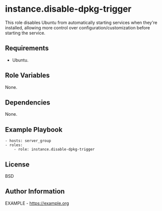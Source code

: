 instance.disable-dpkg-trigger
=========

This role disables Ubuntu from automatically starting services when they're installed, allowing more control over configuration/customization before starting the service.

Requirements
------------

- Ubuntu.

Role Variables
--------------

None.

Dependencies
------------

None.

Example Playbook
----------------

```
- hosts: server_group
- roles:
    - role: instance.disable-dpkg-trigger
```

License
-------

BSD

Author Information
------------------

EXAMPLE - https://example.org

